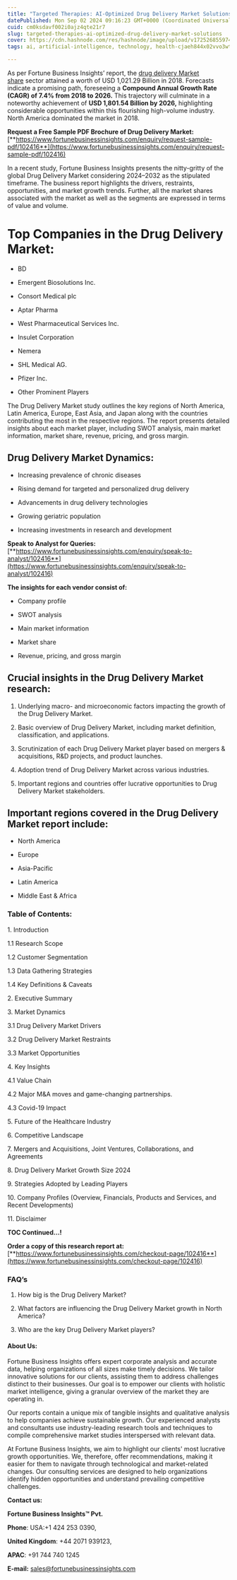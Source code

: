 ```yaml
---
title: "Targeted Therapies: AI-Optimized Drug Delivery Market Solutions"
datePublished: Mon Sep 02 2024 09:16:23 GMT+0000 (Coordinated Universal Time)
cuid: cm0ksdavf002i0ajz4qte21r7
slug: targeted-therapies-ai-optimized-drug-delivery-market-solutions
cover: https://cdn.hashnode.com/res/hashnode/image/upload/v1725268559744/0991d0d6-f17e-4a6f-976f-7cc323a6faf8.png
tags: ai, artificial-intelligence, technology, health-cjaeh844x02vvo3wtj5r2s75q, healthcare

---
```


As per Fortune Business Insights’ report, the [drug delivery Market share](https://www.fortunebusinessinsights.com/drug-delivery-market-102416) sector attained a worth of USD 1,021.29 Billion in 2018. Forecasts indicate a promising path, foreseeing a **Compound Annual Growth Rate (CAGR) of 7.4% from 2018 to 2026.** This trajectory will culminate in a noteworthy achievement of **USD 1,801.54 Billion by 2026,** highlighting considerable opportunities within this flourishing high-volume industry. North America dominated the market in 2018.

**Request a Free Sample PDF Brochure of Drug Delivery Market:** [**https://www.fortunebusinessinsights.com/enquiry/request-sample-pdf/102416**](https://www.fortunebusinessinsights.com/enquiry/request-sample-pdf/102416)

In a recent study, Fortune Business Insights presents the nitty-gritty of the global Drug Delivery Market considering 2024–2032 as the stipulated timeframe. The business report highlights the drivers, restraints, opportunities, and market growth trends. Further, all the market shares associated with the market as well as the segments are expressed in terms of value and volume.

# **Top Companies in the Drug Delivery Market:**

* BD
    
* Emergent Biosolutions Inc.
    
* Consort Medical plc
    
* Aptar Pharma
    
* West Pharmaceutical Services Inc.
    
* Insulet Corporation
    
* Nemera
    
* SHL Medical AG.
    
* Pfizer Inc.
    
* Other Prominent Players
    

The Drug Delivery Market study outlines the key regions of North America, Latin America, Europe, East Asia, and Japan along with the countries contributing the most in the respective regions. The report presents detailed insights about each market player, including SWOT analysis, main market information, market share, revenue, pricing, and gross margin.

## Drug Delivery Market **Dynamics**:

* Increasing prevalence of chronic diseases
    
* Rising demand for targeted and personalized drug delivery
    
* Advancements in drug delivery technologies
    
* Growing geriatric population
    
* Increasing investments in research and development
    

**Speak to Analyst for Queries:** [**https://www.fortunebusinessinsights.com/enquiry/speak-to-analyst/102416**](https://www.fortunebusinessinsights.com/enquiry/speak-to-analyst/102416)

**The insights for each vendor consist of:**

* Company profile
    
* SWOT analysis
    
* Main market information
    
* Market share
    
* Revenue, pricing, and gross margin
    

## **Crucial insights in the Drug Delivery Market research:**

1. Underlying macro- and microeconomic factors impacting the growth of the Drug Delivery Market.
    
2. Basic overview of Drug Delivery Market, including market definition, classification, and applications.
    
3. Scrutinization of each Drug Delivery Market player based on mergers & acquisitions, R&D projects, and product launches.
    
4. Adoption trend of Drug Delivery Market across various industries.
    
5. Important regions and countries offer lucrative opportunities to Drug Delivery Market stakeholders.
    

## **Important regions covered in the Drug Delivery Market report include:**

* North America
    
* Europe
    
* Asia-Pacific
    
* Latin America
    
* Middle East & Africa
    

### **Table of Contents:**

1\. Introduction

1.1 Research Scope

1.2 Customer Segmentation

1.3 Data Gathering Strategies

1.4 Key Definitions & Caveats

2\. Executive Summary

3\. Market Dynamics

3.1 Drug Delivery Market Drivers

3.2 Drug Delivery Market Restraints

3.3 Market Opportunities

4\. Key Insights

4.1 Value Chain

4.2 Major M&A moves and game-changing partnerships.

4.3 Covid-19 Impact

5\. Future of the Healthcare Industry

6\. Competitive Landscape

7\. Mergers and Acquisitions, Joint Ventures, Collaborations, and Agreements

8\. Drug Delivery Market Growth Size 2024

9\. Strategies Adopted by Leading Players

10\. Company Profiles (Overview, Financials, Products and Services, and Recent Developments)

11\. Disclaimer

**TOC Continued…!**

**Order a copy of this research report at:** [**https://www.fortunebusinessinsights.com/checkout-page/102416**](https://www.fortunebusinessinsights.com/checkout-page/102416)

### **FAQ’s**

1. How big is the Drug Delivery Market?
    
2. What factors are influencing the Drug Delivery Market growth in North America?
    
3. Who are the key Drug Delivery Market players?
    

#### **About Us:**

Fortune Business Insights offers expert corporate analysis and accurate data, helping organizations of all sizes make timely decisions. We tailor innovative solutions for our clients, assisting them to address challenges distinct to their businesses. Our goal is to empower our clients with holistic market intelligence, giving a granular overview of the market they are operating in.

Our reports contain a unique mix of tangible insights and qualitative analysis to help companies achieve sustainable growth. Our experienced analysts and consultants use industry-leading research tools and techniques to compile comprehensive market studies interspersed with relevant data.

At Fortune Business Insights, we aim to highlight our clients' most lucrative growth opportunities. We, therefore, offer recommendations, making it easier for them to navigate through technological and market-related changes. Our consulting services are designed to help organizations identify hidden opportunities and understand prevailing competitive challenges.

**Contact us:**

**Fortune Business Insights™ Pvt.**

**Phone**: USA:+1 424 253 0390,

**United Kingdom**: +44 2071 939123,

**APAC**: +91 744 740 1245

**E-mail:** [sales@fortunebusinessinsights.com](mailto:sales@fortunebusinessinsights.com)